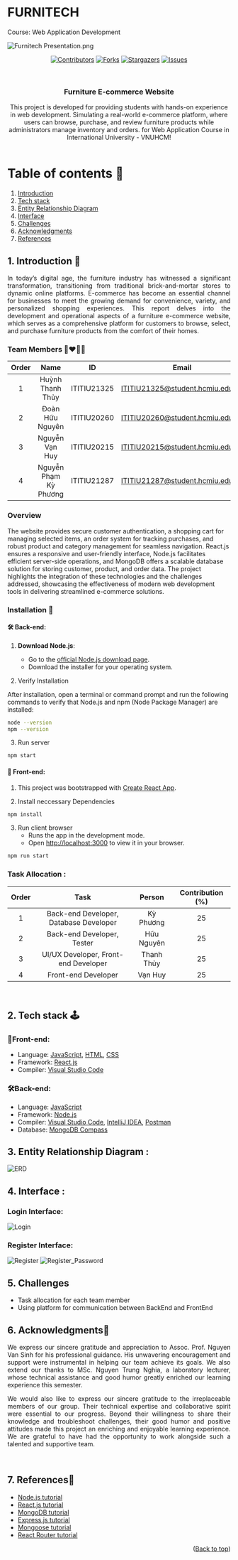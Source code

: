 # FURNITECH
Course: Web Application Development

![Furnitech Presentation.png](https://github.com/nguyensngoc108/Furnitech/blob/main/Furnitech%20Presentation.png)



<div align="center">

[![Contributors][contributors-shield]][contributors-url]
[![Forks][forks-shield]][forks-url]
[![Stargazers][stars-shield]][stars-url]
[![Issues][issues-shield]][issues-url]

</div>

<!-- PROJECT LOGO -->
<br />
<div align="center">
  <a href="https://github.com/nguyensngoc108/Furnitech">
  </a>

<h3 align="center">Furniture E-commerce Website</h3>

  <p align="center">
   This project is developed for providing students with hands-on experience in web development. Simulating a real-world e-commerce platform, where users can browse, purchase, and review furniture products while administrators manage inventory and orders.
    for Web Application Course in International University - VNUHCM!
    <br />
    <br />
  </p>
</div>

<!-- TABLE OF CONTENTS -->
# Table of contents :round_pushpin:
1. [Introduction](#Introduction)
2. [Tech stack](#Tech_stack)
3. [Entity Relationship Diagram](#ERD)
4. [Interface](#Interface)
5. [Challenges](#Challenges)
6. [Acknowledgments](#Acknowledgments)
7. [References](#References)

<!-- ABOUT THE PROJECT -->

## 1. Introduction <a name="Introduction"></a> :bricks:

<div align="center">
<img src="screenshots/Intro.gif" alt="">
</div>

<div style="text-align:justify">
In today’s digital age, the furniture industry has witnessed a significant transformation, transitioning from traditional brick-and-mortar stores to dynamic online platforms. E-commerce has become an essential channel for businesses to meet the growing demand for convenience, variety, and personalized shopping experiences. This report delves into the development and operational aspects of a furniture e-commerce website, which serves as a comprehensive platform for customers to browse, select, and purchase furniture products from the comfort of their homes.
</div>

### Team Members :couplekiss_man_man:

| Order |         Name          |     ID      |              Email               |                       Github account                        |                      
| :---: |:---------------------:|:-----------:|:--------------------------------:| :---------------------------------------------------------: | 
|   1   |   Huỳnh Thanh Thủy    | ITITIU21325 | ITITIU21325@student.hcmiu.edu.vn |           [TracyHT](https://github.com/TracyHT)         |
|   2   |    Đoàn Hữu Nguyên    | ITITIU20260 | ITITIU20260@student.hcmiu.edu.vn | [nguyensngoc108](https://github.com/nguyensngoc108) |           |
|   3   |    Nguyễn Vạn Huy     | ITITIU20215 | ITITIU20215@student.hcmiu.edu.vn |       [ITITIU20215](https://github.com/ITITIU20215)       |      |
|   4   | Nguyễn Phạm Kỳ Phương | ITITIU21287 | ITITIU21287@student.hcmiu.edu.vn |       [npkyphuong04](https://github.com/npkyphuong04)      |


### Overview
The website provides secure customer authentication, a shopping cart for managing selected items, an order system for tracking purchases, and robust product and category management for seamless navigation. React.js ensures a responsive and user-friendly interface, Node.js facilitates efficient server-side operations, and MongoDB offers a scalable database solution for storing customer, product, and order data. The project highlights the integration of these technologies and the challenges addressed, showcasing the effectiveness of modern web development tools in delivering streamlined e-commerce solutions.

### Installation :dart:

#### :hammer_and_wrench: Back-end:

1. **Download Node.js**:
    - Go to the [official Node.js download page](https://nodejs.org/en/download/package-manager).
    - Download the installer for your operating system.

2. Verify Installation

After installation, open a terminal or command prompt and run the following commands to verify that Node.js and npm (Node Package Manager) are installed:

```sh
node --version
npm --version
```

3. Run server
```sh
npm start
```
   
#### :art: Front-end:
1. This project was bootstrapped with [Create React App](https://github.com/facebook/create-react-app).


2. Install neccessary Dependencies

```sh
npm install
```

3. Run client browser
   - Runs the app in the development mode.
   - Open [http://localhost:3000](http://localhost:3000) to view it in your browser.

```sh
npm run start
```



</div>

### Task Allocation :

| Order |                  Task                  |   Person   | Contribution (%) |
| :----: |:--------------------------------------:|:----------:|:----------------:|
| 1     | Back-end Developer, Database Developer | Kỳ Phương  |        25        |
| 2     |       Back-end Developer, Tester       | Hữu Nguyên |        25        |
| 3     |  UI/UX Developer, Front-end Developer  | Thanh Thủy |        25        |
| 4     |          Front-end Developer           |  Vạn Huy   |        25        |



<br />


## 2. Tech stack <a name="Tech_stack"></a>:joystick:
### :art:Front-end:
- Language: [JavaScript](https://www.javascript.com/), [HTML](https://www.w3schools.com/html/), [CSS](https://www.w3schools.com/css/)
- Framework: [React.js](https://reactjs.org/)
- Compiler: [Visual Studio Code](https://code.visualstudio.com/)
  <br />


### :hammer_and_wrench:Back-end:
- Language: [JavaScript](https://www.javascript.com/)
- Framework: [Node.js](https://nodejs.org/en/)
- Compiler: [Visual Studio Code](https://code.visualstudio.com/), [IntelliJ IDEA](https://www.jetbrains.com/idea/), [Postman](https://www.postman.com/)
- Database: [MongoDB Compass](https://www.mongodb.com/products/compass)
  <br />


## 3. Entity Relationship Diagram <a name="ERD"></a>:

![ERD](https://github.com/nguyensngoc108/Furnitech/blob/main/Furnitech_ERD.png)


## 4. Interface <a name="Interface"></a>:

### Login Interface:

<img src="https://github.com/nguyensngoc108/Furnitech/blob/main/Login.png" alt="Login"/>

### Register Interface:

<img src="https://github.com/nguyensngoc108/Furnitech/blob/main/Sign%20up.png" alt="Register"/>
<img src="https://github.com/nguyensngoc108/Furnitech/blob/main/Sign%20up%20-%20Password.png" alt="Register_Password"/>

<br />


<!-- CHALLENGES -->
## 5. Challenges <a name="Challenges"></a>
- Task allocation for each team member
- Using platform for communication between BackEnd and FrontEnd
  <br />


## 6. Acknowledgments<a name="Acknowledgments">:brain:
<div style="text-align:justify">
We express our sincere gratitude and appreciation to Assoc. Prof. Nguyen Van Sinh for his professional guidance. His unwavering encouragement and support were instrumental in helping our team achieve its goals.
We also extend our thanks to MSc. Nguyen Trung Nghia, a laboratory lecturer, whose technical assistance and good humor greatly enriched our learning experience this semester.

We would also like to express our sincere gratitude to the irreplaceable members of our group. Their technical expertise and collaborative spirit were essential to our progress. Beyond their willingness to share their knowledge and troubleshoot challenges, their good humor and positive attitudes made this project an enriching and enjoyable learning experience. We are grateful to have had the opportunity to work alongside such a talented and supportive team.
</div>
<br />


## 7. References<a name="References">:bookmark:
- [Node.js tutorial](https://www.w3schools.com/nodejs/)
- [React.js tutorial](https://www.w3schools.com/react/default.asp)
- [MongoDB tutorial](https://www.w3schools.com/nodejs/nodejs_mongodb.asp)
- [Express.js tutorial](https://www.w3schools.com/nodejs/nodejs_express.asp)
- [Mongoose tutorial](https://www.w3schools.com/nodejs/nodejs_mongodb.asp)
- [React Router tutorial](https://www.w3schools.com/react/react_router.asp)
  <br />

<p align="right">(<a href="#top">Back to top</a>)</p>
</div>


[contributors-shield]: https://img.shields.io/github/contributors/nguyensngoc108/Furnitech.svg?style=for-the-badge
[contributors-url]: https://github.com/nguyensngoc108/Furnitech/graphs/contributors
[forks-shield]: https://img.shields.io/github/forks/nguyensngoc108/Furnitech.svg?style=for-the-badge
[forks-url]: https://github.com/nguyensngoc108/Furnitech/network/members
[stars-shield]: https://img.shields.io/github/stars/nguyensngoc108/Furnitech.svg?style=for-the-badge
[stars-url]: https://github.com/nguyensngoc108/Furnitech/stargazers
[issues-shield]: https://img.shields.io/github/issues/nguyensngoc108/Furnitech.svg?style=for-the-badge
[issues-url]: https://github.com/nguyensngoc108/Furnitech/issues

